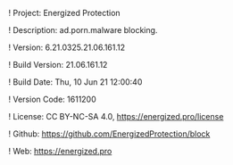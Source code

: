 ! Project: Energized Protection

! Description: ad.porn.malware blocking.

! Version: 6.21.0325.21.06.161.12

! Build Version: 21.06.161.12

! Build Date: Thu, 10 Jun 21 12:00:40

! Version Code: 1611200

! License: CC BY-NC-SA 4.0, https://energized.pro/license

! Github: https://github.com/EnergizedProtection/block

! Web: https://energized.pro
